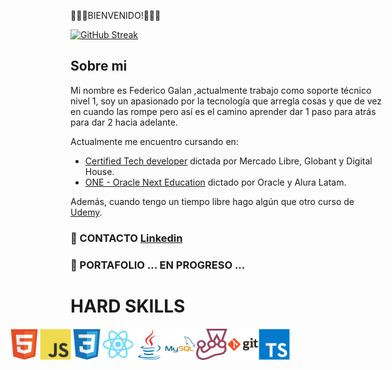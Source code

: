 👋👋👋BIENVENIDO!👋👋👋

[![GitHub Streak](https://streak-stats.demolab.com?user=federico-cloud&border_radius=25&mode=weekly&border=000000&background=D0DDD5)](https://git.io/streak-stats)

## Sobre mi
Mi nombre es Federico Galan ,actualmente trabajo como soporte técnico nivel 1, soy un apasionado por la tecnología que arregla cosas y que de vez en cuando las rompe pero así es el camino aprender dar 1 paso para atrás para dar 2 hacia adelante.  

Actualmente me encuentro cursando en:
- [Certified Tech developer](https://www.digitalhouse.com/ar/productos/programacion/certified-tech-developer) dictada por Mercado Libre, Globant y Digital House.
- [ONE - Oracle Next Education](https://www.oracle.com/ar/education/oracle-next-education/) dictado por Oracle y Alura Latam.

Además, cuando tengo un tiempo libre hago algún que otro curso de [Udemy](https://www.udemy.com).

### 📨 CONTACTO      [Linkedin](https://www.linkedin.com/in/federico-ezequiel-galan/)
### 💼 PORTAFOLIO    ... EN PROGRESO ...


# HARD SKILLS
<div style='width: 50%; display: inline-block;'>
  <div style='display:flex; align:center; justify-content:center; flex-direction: row;'>
    <img width='50px' src='https://github.com/devicons/devicon/blob/master/icons/html5/html5-original.svg'>
    <img width='50px' src='https://github.com/devicons/devicon/blob/master/icons/javascript/javascript-original.svg'>
    <img width='50px' src='https://github.com/devicons/devicon/blob/master/icons/css3/css3-original.svg'>
    <img width='50px' src='https://github.com/devicons/devicon/blob/master/icons/react/react-original.svg'>
    <img width='50px' src='https://github.com/devicons/devicon/blob/master/icons/java/java-original.svg'>
    <img width='50px' src='https://github.com/devicons/devicon/blob/master/icons/mysql/mysql-original-wordmark.svg'>
    <img width='50px' src='https://github.com/devicons/devicon/blob/master/icons/jest/jest-plain.svg'>
    <img width='50px' src='https://github.com/devicons/devicon/blob/master/icons/git/git-original-wordmark.svg'>
    <img width='50px' src='https://github.com/devicons/devicon/blob/master/icons/typescript/typescript-original.svg'>
  </div>
</div>
